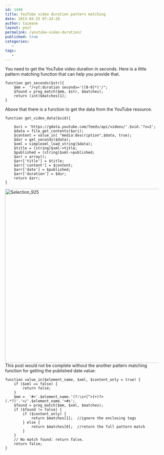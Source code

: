 ```yaml
---
id: 1446
title: YouTube video duration pattern matching
date: 2013-04-25 07:24:28
author: taimane
layout: post
permalink: /youtube-video-duration/
published: true
categories:
   -
tags:
   -
---
```

You need to get the YouTube video duration in seconds. Here is a little pattern matching function that can help you provide that.
```
function get_seconds($str){
	$mm =  "/<yt:duration seconds='([0-9]*)'/";
	$found = preg_match($mm, $str, $matches);
	return (int)$matches[1];
}
```
Above that there is a function to get the data from the YouTube resource.
```
function get_video_data($vid){
	
	$uri = 'https://gdata.youtube.com/feeds/api/videos/'.$vid.'?v=2';
	$data = file_get_contents($uri);
	$content = value_in( "media:description",$data, true);
	$dur = get_seconds($data);
	$xml = simplexml_load_string($data);
	$title = (string)$xml->title;
	$published = (string)$xml->published;
	$arr = array();
	$arr['title'] = $title;
	$arr['content'] = $content;
	$arr['date'] = $published;
	$arr['duration'] = $dur;
	return $arr;
}
```
<a href="https://programming-review.com/wp-content/uploads/2013/04/Selection_9251.png"><img src="https://programming-review.com/wp-content/uploads/2013/04/Selection_9251.png" alt="Selection_925" width="639" height="569" class="alignnone size-full wp-image-1449" /></a>
This post would not be complete without the another pattern matching function for getting the published date value:
```
function value_in($element_name, $xml, $content_only = true) {
	if ($xml == false) {
		return false;
	}
	$mm =  '#<'.$element_name.'(?:\s+[^>]+)?>(.*?)'.'</'.$element_name.'>#s';
	$found = preg_match($mm, $xml, $matches);
	if ($found != false) {
		if ($content_only) {
			return $matches[1];  //ignore the enclosing tags
		} else {
			return $matches[0];  //return the full pattern match
		}
	}
	// No match found: return false.
	return false;
}
```